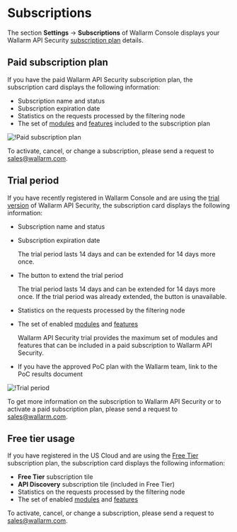 # Subscriptions

The section **Settings** → **Subscriptions** of Wallarm Console displays your Wallarm API Security [subscription plan](../../about-wallarm/subscription-plans.md) details.

## Paid subscription plan

If you have the paid Wallarm API Security subscription plan, the subscription card displays the following information:

* Subscription name and status
* Subscription expiration date
* Statistics on the requests processed by the filtering node
* The set of [modules](../../about-wallarm/subscription-plans.md#modules) and [features](../../about-wallarm/subscription-plans.md#features) included to the subscription plan

![!Paid subscription plan](../../images/user-guides/settings/subscriptions/subscriptions-old.png)

To activate, cancel, or change a subscription, please send a request to [sales@wallarm.com](mailto:sales@wallarm.com).

## Trial period

If you have recently registered in Wallarm Console and are using the [trial version](../../about-wallarm/subscription-plans.md#trial-period) of Wallarm API Security, the subscription card displays the following information:

* Subscription name and status
* Subscription expiration date

    The trial period lasts 14 days and can be extended for 14 days more once.
* The button to extend the trial period

    The trial period lasts 14 days and can be extended for 14 days more once. If the trial period was already extended, the button is unavailable.
* Statistics on the requests processed by the filtering node
* The set of enabled [modules](../../about-wallarm/subscription-plans.md#modules) and [features](../../about-wallarm/subscription-plans.md#features)

    Wallarm API Security trial provides the maximum set of modules and features that can be included in a paid subscription to Wallarm API Security.
* If you have the approved PoC plan with the Wallarm team, link to the PoC results document

![!Trial period](../../images/user-guides/settings/subscriptions/subscriptions-trial-with-poc-old.png)

To get more information on the subscription to Wallarm API Security or to activate a paid subscription plan, please send a request to [sales@wallarm.com](mailto:sales@wallarm.com).

## Free tier usage

If you have registered in the US Cloud and are using the [Free Tier](../../about-wallarm/subscription-plans.md#free-tier-subscription-plan) subscription plan, the subscription card displays the following information:

* **Free Tier** subscription tile
* **API Discovery** subscription tile (included in Free Tier)
* Statistics on the requests processed by the filtering node
* The set of enabled [modules](../../about-wallarm/subscription-plans.md#modules) and [features](../../about-wallarm/subscription-plans.md#features)

To activate, cancel, or change a subscription, please send a request to [sales@wallarm.com](mailto:sales@wallarm.com).